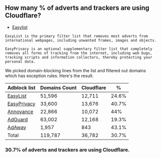 ## How many % of adverts and trackers are using Cloudflare?


- [Easylist](https://web.archive.org/web/20210516110248/https://easylist.to/)
```
EasyList is the primary filter list that removes most adverts from international webpages, including unwanted frames, images and objects.

EasyPrivacy is an optional supplementary filter list that completely removes all forms of tracking from the internet, including web bugs, tracking scripts and information collectors, thereby protecting your personal data.
```


We picked domain-blocking lines from the list and filtered out domains which has exception rules.
Here's the result.


| Adblock list | Domains Count | Cloudflare | % |
| --- | --- | --- | --- |
| [EasyList](https://easylist.to/easylist/easylist.txt) | 51,596 | 12,711 | 24.6% |
| [EasyPrivacy](https://easylist.to/easylist/easyprivacy.txt) | 33,600 | 13,676 | 40.7% |
| [Annoyance](https://secure.fanboy.co.nz/fanboy-annoyance.txt) | 22,866 | 10,072 | 44% |
| [AdGuard](https://adguardteam.github.io/AdGuardSDNSFilter/Filters/filter.txt) | 63,002 | 12,168 | 19.3% |
| [AdAway](https://raw.githubusercontent.com/AdAway/adaway.github.io/master/hosts.txt) | 1,957 | 843 | 43.1% |
| Total | 119,787 | 36,782 | 30.7% |


### 30.7% of adverts and trackers are using Cloudflare.